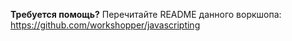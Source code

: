 **Требуется помощь?** Перечитайте README данного воркшопа: https://github.com/workshopper/javascripting
